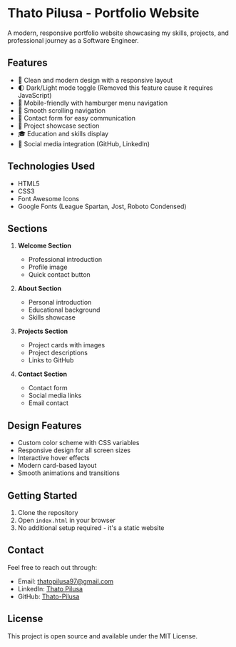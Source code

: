 # Thato Pilusa - Portfolio Website

A modern, responsive portfolio website showcasing my skills, projects, and professional journey as a Software Engineer.

## Features

- 🎨 Clean and modern design with a responsive layout
- 🌓 Dark/Light mode toggle (Removed this feature cause it requires JavaScript)
- 📱 Mobile-friendly with hamburger menu navigation
- 🎯 Smooth scrolling navigation
- 📝 Contact form for easy communication
- 💼 Project showcase section
- 🎓 Education and skills display
- 🔗 Social media integration (GitHub, LinkedIn)

## Technologies Used

- HTML5
- CSS3
- Font Awesome Icons
- Google Fonts (League Spartan, Jost, Roboto Condensed)

## Sections

1. **Welcome Section**
   - Professional introduction
   - Profile image
   - Quick contact button

2. **About Section**
   - Personal introduction
   - Educational background
   - Skills showcase

3. **Projects Section**
   - Project cards with images
   - Project descriptions
   - Links to GitHub

4. **Contact Section**
   - Contact form
   - Social media links
   - Email contact

## Design Features

- Custom color scheme with CSS variables
- Responsive design for all screen sizes
- Interactive hover effects
- Modern card-based layout
- Smooth animations and transitions

## Getting Started

1. Clone the repository
2. Open `index.html` in your browser
3. No additional setup required - it's a static website

## Contact

Feel free to reach out through:
- Email: thatopilusa97@gmail.com
- LinkedIn: [Thato Pilusa](https://www.linkedin.com/in/thato-pilusa)
- GitHub: [Thato-Pilusa](https://github.com/Thato-Pilusa)

## License

This project is open source and available under the MIT License.
